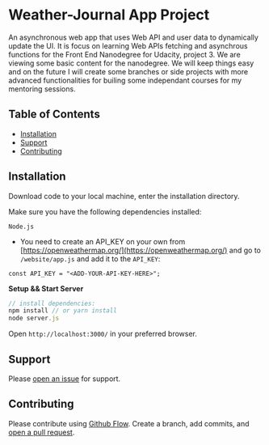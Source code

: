 # Weather-Journal App Project

An asynchronous web app that uses Web API and user data to dynamically update the UI. It is focus on learning Web APIs fetching and asynchrous functions for the Front End Nanodegree for Udacity, project 3. We are viewing some basic content for the nanodegree. We will keep things easy and on the future I will create some branches or side projects with more advanced functionalities for builing some independant courses for my mentoring sessions.

## Table of Contents

- [Installation](#installation)
- [Support](#support)
- [Contributing](#contributing)

## Installation

Download code to your local machine, enter the installation directory.

Make sure you have the following dependencies installed:

`Node.js`

- You need to create an API_KEY on your own from [https://openweathermap.org/](https://openweathermap.org/) and go to `/website/app.js` and add it to the `API_KEY`:

```
const API_KEY = "<ADD-YOUR-API-KEY-HERE>";
```

**Setup && Start Server**

```js
// install dependencies:
npm install // or yarn install
node server.js
```

Open `http://localhost:3000/` in your preferred browser.

## Support

Please [open an issue](https://github.com/carlosloureda/FEND-Landing-Page/issues/new) for support.

## Contributing

Please contribute using [Github Flow](https://guides.github.com/introduction/flow/). Create a branch, add commits, and [open a pull request](https://github.com/carlosloureda/FEND-Landing-Page/compare/).
